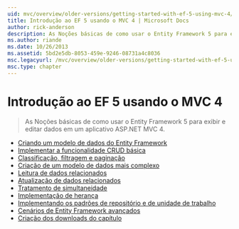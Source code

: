 ```yaml
---
uid: mvc/overview/older-versions/getting-started-with-ef-5-using-mvc-4/index
title: Introdução ao EF 5 usando o MVC 4 | Microsoft Docs
author: rick-anderson
description: As Noções básicas de como usar o Entity Framework 5 para exibir e editar dados em um aplicativo ASP.NET MVC 4.
ms.author: riande
ms.date: 10/26/2013
ms.assetid: 5bd2e5db-8053-459e-9246-08731a4c8036
msc.legacyurl: /mvc/overview/older-versions/getting-started-with-ef-5-using-mvc-4
msc.type: chapter
---
```

<a name="getting-started-with-ef-5-using-mvc-4"></a>Introdução ao EF 5 usando o MVC 4
====================
> As Noções básicas de como usar o Entity Framework 5 para exibir e editar dados em um aplicativo ASP.NET MVC 4.


- [Criando um modelo de dados do Entity Framework](creating-an-entity-framework-data-model-for-an-asp-net-mvc-application.md)
- [Implementar a funcionalidade CRUD básica](implementing-basic-crud-functionality-with-the-entity-framework-in-asp-net-mvc-application.md)
- [Classificação, filtragem e paginação](sorting-filtering-and-paging-with-the-entity-framework-in-an-asp-net-mvc-application.md)
- [Criação de um modelo de dados mais complexo](creating-a-more-complex-data-model-for-an-asp-net-mvc-application.md)
- [Leitura de dados relacionados](reading-related-data-with-the-entity-framework-in-an-asp-net-mvc-application.md)
- [Atualização de dados relacionados](updating-related-data-with-the-entity-framework-in-an-asp-net-mvc-application.md)
- [Tratamento de simultaneidade](handling-concurrency-with-the-entity-framework-in-an-asp-net-mvc-application.md)
- [Implementação de herança](implementing-inheritance-with-the-entity-framework-in-an-asp-net-mvc-application.md)
- [Implementando os padrões de repositório e de unidade de trabalho](implementing-the-repository-and-unit-of-work-patterns-in-an-asp-net-mvc-application.md)
- [Cenários de Entity Framework avançados](advanced-entity-framework-scenarios-for-an-mvc-web-application.md)
- [Criação dos downloads do capítulo](building-the-ef5-mvc4-chapter-downloads.md)
